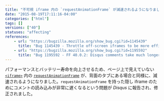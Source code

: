 ```yaml
---
title: "不可視 iframe 内の `requestAnimationFrame` が減速されるようになりました"
date: "2015-08-19T17:11:16-04:00"
categories: ["html"]
tags: []
versions: ["40"]
statuses: "affecting"
references:
    - url: "https://bugzilla.mozilla.org/show_bug.cgi?id=1145439"
      title: "Bug 1145439 - Throttle off-screen iframes to be more efficient"
    - url: "https://bugzilla.mozilla.org/show_bug.cgi?id=1195592"
      title: "Bug 1195592 - FF 40.0.2: Disqus comments take much longer to load than prev version."
---
```

パフォーマンスとバッテリー寿命を向上させるため、ページ上で見えていない [`<iframe>`](https://developer.mozilla.org/docs/Web/HTML/Element/iframe) 内の [`requestAnimationFrame`](https://developer.mozilla.org/docs/Web/API/Window/requestAnimationFrame) が、背面のタブにある場合と同様に、減速されるようになりました。`requestAnimationFrame` を持った隠し iframe のためにコメントの読み込みが非常に遅くなるという問題が *Disqus* に報告され、修正されました。
